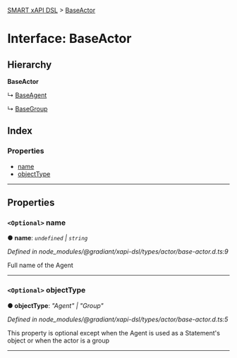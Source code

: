 [SMART xAPI DSL](../README.md) > [BaseActor](../interfaces/baseactor.md)

# Interface: BaseActor

## Hierarchy

**BaseActor**

↳  [BaseAgent](baseagent.md)

↳  [BaseGroup](basegroup.md)

## Index

### Properties

* [name](baseactor.md#name)
* [objectType](baseactor.md#objecttype)

---

## Properties

<a id="name"></a>

### `<Optional>` name

**● name**: *`undefined` \| `string`*

*Defined in node_modules/@gradiant/xapi-dsl/types/actor/base-actor.d.ts:9*

Full name of the Agent

___
<a id="objecttype"></a>

### `<Optional>` objectType

**● objectType**: *"Agent" \| "Group"*

*Defined in node_modules/@gradiant/xapi-dsl/types/actor/base-actor.d.ts:5*

This property is optional except when the Agent is used as a Statement's object or when the actor is a group

___

